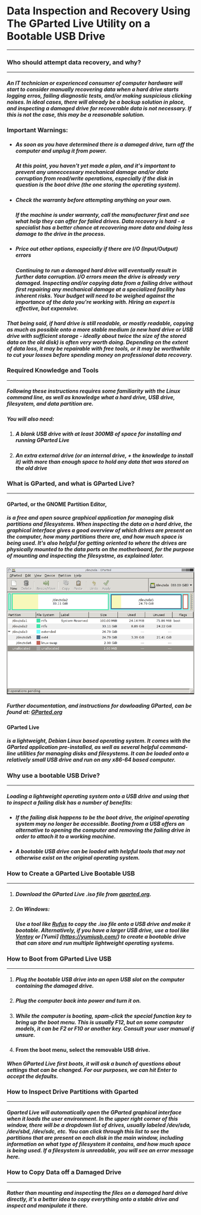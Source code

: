# Data Inspection and Recovery Using The GParted Live Utility on a Bootable USB Drive
___  
  
### Who should attempt data recovery, and why?
___  
##### An IT technician or experienced consumer of computer hardware will start to consider manually recovering data when a hard drive starts logging erros, failing diagnostic tests, and/or making suspicious clicking noises. In ideal cases, there will already be a backup solution in place, and inspecting a damaged drive for recoverable data is not necessary. If this is not the case, this *may* be a reasonable solution.
  
### **Important Warnings**:
 - ##### **As soon as you have determined there is a damaged drive, turn off the computer and unplug it from power.** 
    ##### At this point, you haven't yet made a plan, and it's important to prevent any unneccessary mechanical damage and/or data corruption from read/write operations, especially if the disk in question is the boot drive (the one storing the operating system).
 - ##### **Check the warranty before attempting anything on your own.** 
    ##### If the machine is under warranty, call the manufacturer first and see what help they can offer for failed drives. Data recovery is hard - a specialist has a better chance at recovering more data and doing less damage to the drive in the process.
- ##### **Price out other options, especially if there are I/O (Input/Output) errors** 
    ##### Continuing to run a damaged hard drive will eventually result in further data corruption. I/O errors mean the drive is already *very* damaged. Inspecting and/or copying data from a failing drive without first repairing any mechanical damage at a specialized facility has inherent risks. Your budget will need to be weighed against the importance of the data you're working with. Hiring an expert is effective, but expensive.
##### That being said, if hard drive is still readable, or mostly readable, copying as much as possible onto a more stable medium (a new hard drive or USB drive with sufficient storage - ideally about twice the size of the stored data on the old disk) is often very worth doing. Depending on the extent of data loss, it may be repairable with free tools, or it may be worthwhile to cut your losses before spending money on professional data recovery.

### Required Knowledge and Tools
----
##### Following these instructions requires some familiarity with the Linux command line, as well as knowledge what a hard drive, USB drive, filesystem, and data partition are.

##### You will also need:
1. ##### A blank USB drive with at least 300MB of space for installing and running GParted Live
2. ##### An extra external drive (or an internal drive, + the knowledge to install it) with more than enough space to hold any data that was stored on the old drive

### What is GParted, and what is GParted Live?
---
#### GParted, or the GNOME Partition Editor, 
##### is a free and open source graphical application for managing disk partitions and filesystems. When inspecting the data on a hard drive, the graphical interface gives a good overview of which drives are present on the computer, how many partitions there are, and how much space is being used. It's also helpful for getting oriented to where the drives are physically mounted to the data ports on the motherboard, for the purpose of mounting and inspecting the filesystme, as explained later.    
####
![GParted Main Window](gparted-main-window.png)

##### Further documentation, and instructions for dowloading GParted, can be found at: [GParted.org](https://gparted.org/)    
####
#### GParted Live 
##### is a lightweight, Debian Linux based operating system. It comes with the GParted application pre-installed, as well as several helpful command-line utilities for managing disks and filesystems. It can be loaded onto a relatively small USB drive and run on any x86-64 based computer.
    
### Why use a bootable USB Drive?
___
##### Loading a lightweight operating system onto a USB drive and using that to  inspect a failing disk has a number of benefits:

- ##### If the failing disk happens to be the boot drive, the original operating system may no longer be accessible. Booting from a USB offers an alternative to opening the computer and removing the failing drive in order to attach it to a working machine.
- ##### A bootable USB drive can be loaded with helpful tools that may not otherwise exist on the original operating system.

### How to Create a GParted Live Bootable USB
----
1. ##### Download the GParted Live .iso file from [gparted.org](https://gparted.org/).
2. ##### On Windows:
    ##### Use a tool like [Rufus](https://rufus.ie/en/) to copy the .iso file onto a USB drive and make it bootable. Alternatively, if you have a larger USB drive, use a tool like [Ventoy](https://www.ventoy.net/en/index.html) or [Yumi] (https://yumiusb.com/) to create a bootable drive that can store and run multiple lightweight operating systems.

### How to Boot from GParted Live USB
___

1. ##### Plug the bootable USB drive into an open USB slot on the computer containing the damaged drive.
2. ##### Plug the computer back into power and turn it on.
3. ##### While the computer is booting, spam-click the special function key to bring up the boot menu. This is usually F12, but on some computer models, it can be F2 or F10 or another key. Consult your user manual if unsure.
4. #### From the boot menu, select the removable USB drive.

##### When GParted Live first boots, it will ask a bunch of questions about settings that can be changed. For our purposes, we can hit Enter to accept the defaults.

### How to Inspect Drive Partitions with Gparted
___

##### Gparted Live will automatically open the GParted graphical interface when it loads the user environment. In the upper right corner of this window, there will be a dropdown list of drives, usually labeled /dev/sda, /dev/sbd, /dev/sdc, etc. You can click through this list to see the partitions that are present on each disk in the main window, including information on what type of filesystem it contains, and how much space is being used. If a filesystem is unreadable, you will see an error message here.

### How to Copy Data off a Damaged Drive
___

##### Rather than mounting and inspecting the files on a damaged hard drive directly, it's a better idea to copy everything onto a stable drive and inspect and manipulate it there.
